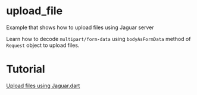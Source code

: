 # upload_file

Example that shows how to upload files using Jaguar server

Learn how to decode `multipart/form-data` using `bodyAsFormData` method
of `Request` object to upload files.

# Tutorial

[Upload files using Jaguar.dart](https://medium.com/@tejainece/upload-files-with-jaguar-dart-using-html-form-d98dc5d2e894)